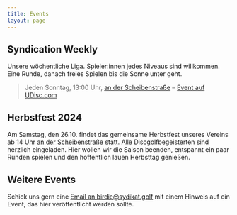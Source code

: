 ```yaml
---
title: Events
layout: page
---
```


## Syndication Weekly

Unsere wöchentliche Liga. Spieler:innen jedes Niveaus sind willkommen. Eine Runde, danach freies Spielen bis die Sonne unter geht.

> Jeden Sonntag, 13:00 Uhr, [an der Scheibenstraße](https://goo.gl/maps/yqyVDEoEs8Qd5LD56) – [Event auf UDisc.com](https://udisc.com/leagues/syndication-weekly)

## Herbstfest 2024

Am Samstag, den 26.10. findet das gemeinsame Herbstfest unseres Vereins ab 14 Uhr [an der Scheibenstraße](https://goo.gl/maps/yqyVDEoEs8Qd5LD56) statt. Alle Discgolfbegeisterten sind herzlich eingeladen. Hier wollen wir die Saison beenden, entspannt ein paar Runden spielen und den hoffentlich lauen Herbsttag genießen.

## Weitere Events

Schick uns gern eine [Email an birdie@sydikat.golf](mailto:birdie@syndikat.golf) mit einem Hinweis auf ein Event, das hier veröffentlicht werden sollte.
